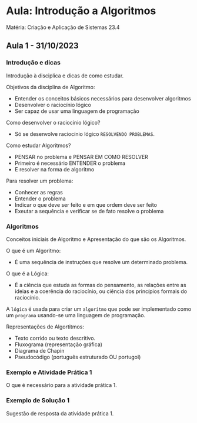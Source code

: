 # Aula: Introdução a Algoritmos
Matéria: Criação e Aplicação de Sistemas 23.4

## Aula 1 - 31/10/2023

### Introdução e dicas
Introdução à disciplica e dicas de como estudar.

Objetivos da disciplina de Algoritmo:
- Entender os conceitos básicos necessários para desenvolver algoritmos	
- Desenvolver o raciocínio lógico
- Ser capaz de usar uma linguagem de programação

Como desenvolver o raciocínio lógico? 
- Só se desenvolve raciocínio lógico `RESOLVENDO PROBLEMAS`.

Como estudar Algoritmos?
- PENSAR no problema e PENSAR EM COMO RESOLVER 
- Primeiro é necessário ENTENDER o problema
- E resolver na forma de algoritmo

Para resolver um problema:
- Conhecer as regras
- Entender o problema
- Indicar o que deve ser feito e em que ordem deve ser feito
- Exeutar a sequência e verificar se de fato resolve o problema


### Algoritmos
Conceitos iniciais de Algoritmo e Apresentação do que são os Algoritmos.

O que é um Algoritmo:
- É uma sequência de instruções que resolve um determinado problema.

O que é a Lógica:
- É a ciência que estuda as formas do pensamento, as relações entre as ideias e a coerência do raciocínio, ou ciência dos princípios formais do raciocínio.

A `lógica` é usada para criar um `algoritmo` que pode ser implementado como um `programa` usando-se uma linguagem de programação.

Representações de Algortitmos:
- Texto corrido ou texto descritivo.
- Fluxograma (representação gráfica)
- Diagrama de Chapin
- Pseudocódigo (português estruturado OU portugol)

### Exemplo e Atividade Prática 1
O que é necessário para a atividade prática 1.

### Exemplo de Solução 1
Sugestão de resposta da atividade prática 1.

